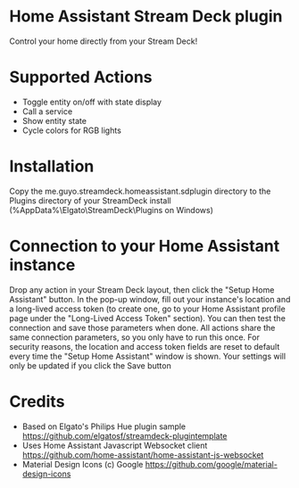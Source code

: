 # Home Assistant Stream Deck plugin

Control your home directly from your Stream Deck!

# Supported Actions
 - Toggle entity on/off with state display
 - Call a service
 - Show entity state
 - Cycle colors for RGB lights

# Installation
Copy the me.guyo.streamdeck.homeassistant.sdplugin directory to the Plugins directory of your StreamDeck install (%AppData%\Elgato\StreamDeck\Plugins on Windows)

# Connection to your Home Assistant instance
Drop any action in your Stream Deck layout, then click the "Setup Home Assistant" button. In the pop-up window, fill out your instance's location and a long-lived access token (to create one, go to your Home Assistant profile page under the "Long-Lived Access Token" section). You can then test the connection and save those parameters when done. All actions share the same connection parameters, so you only have to run this once.
For security reasons, the location and access token fields are reset to default every time the "Setup Home Assistant" window is shown. Your settings will only be updated if you click the Save button

# Credits
 - Based on Elgato's Philips Hue plugin sample https://github.com/elgatosf/streamdeck-plugintemplate
 - Uses Home Assistant Javascript Websocket client https://github.com/home-assistant/home-assistant-js-websocket
 - Material Design Icons (c) Google https://github.com/google/material-design-icons
